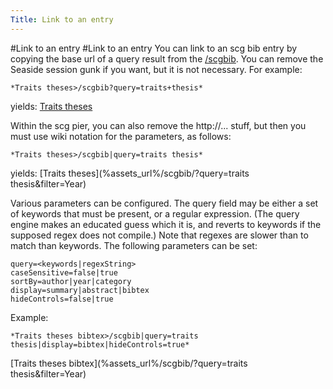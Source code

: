 ```yaml
---
Title: Link to an entry
---
```

#Link to an entry
#Link to an entry
You can link to an scg bib entry by copying the base url of a query result from the [/scgbib](%assets_url%/scgbib/?query=&filter=Year). You can remove the Seaside session gunk if you want, but it is not necessary.
For example:
```
*Traits theses>/scgbib?query=traits+thesis*
```
yields:
[Traits theses](/scgbib?query=traits+thesis)

Within the scg pier, you can also remove the http://... stuff, but then you must use wiki notation for the parameters, as follows:
```
*Traits theses>/scgbib|query=traits thesis*
```
yields: [Traits theses](%assets_url%/scgbib/?query=traits thesis&filter=Year)

Various parameters can be configured. The query field may be either a set of keywords that must be present, or a regular expression. (The query engine makes an educated guess which it is, and reverts to keywords if the supposed regex does not compile.) Note that regexes are slower than to match than keywords.
The following parameters can be set:
```
query=<keywords|regexString>
caseSensitive=false|true
sortBy=author|year|category
display=summary|abstract|bibtex
hideControls=false|true
```

Example:
```
*Traits theses bibtex>/scgbib|query=traits thesis|display=bibtex|hideControls=true*
```
[Traits theses bibtex](%assets_url%/scgbib/?query=traits thesis&filter=Year)

